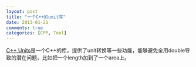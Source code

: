 ```yaml
---
layout: post
title: "一个C++的unit库"
date: 2013-01-21
comments: true
categories: [CPP, Tool]
---
```

<a href="http://calumgrant.net/units/index.html">C++ Units</a>是一个C++的库，提供了unit转换等一些功能，能够避免全用double导致的潜在问题，比如把一个length加到了一个area上。<br />